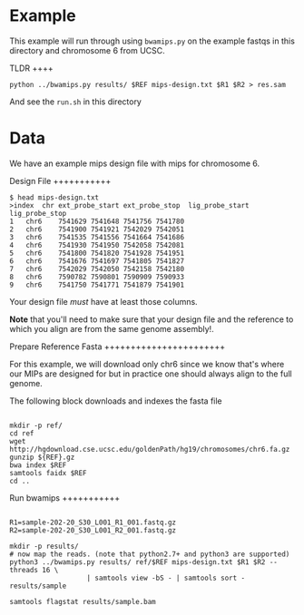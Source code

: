 Example
=======
This example will run through using `bwamips.py` on the example
fastqs in this directory and chromosome 6 from UCSC.

TLDR
++++

    python ../bwamips.py results/ $REF mips-design.txt $R1 $R2 > res.sam

And see the `run.sh` in this directory

Data
====


We have an example mips design file with mips for chromosome 6.

Design File
+++++++++++

```Shell
$ head mips-design.txt
>index	chr	ext_probe_start	ext_probe_stop	lig_probe_start	lig_probe_stop
1	chr6	7541629	7541648	7541756	7541780
2	chr6	7541900	7541921	7542029	7542051
3	chr6	7541535	7541556	7541664	7541686
4	chr6	7541930	7541950	7542058	7542081
5	chr6	7541800	7541820	7541928	7541951
6	chr6	7541676	7541697	7541805	7541827
7	chr6	7542029	7542050	7542158	7542180
8	chr6	7590782	7590801	7590909	7590933
9	chr6	7541750	7541771	7541879	7541901
```

Your design file *must* have at least those columns.

**Note** that you'll need to make sure that your design file and the
reference to which you align are from the same genome assembly!.


Prepare Reference Fasta
+++++++++++++++++++++++

For this example, we will download only chr6 since we know that's
where our MIPs are designed for but in practice one should always
align to the full genome.

The following block downloads and indexes the fasta file

```Shell

mkdir -p ref/
cd ref
wget http://hgdownload.cse.ucsc.edu/goldenPath/hg19/chromosomes/chr6.fa.gz
gunzip ${REF}.gz
bwa index $REF
samtools faidx $REF
cd ..
```

Run bwamips
+++++++++++


```Shell

R1=sample-202-20_S30_L001_R1_001.fastq.gz
R2=sample-202-20_S30_L001_R2_001.fastq.gz

mkdir -p results/
# now map the reads. (note that python2.7+ and python3 are supported)
python3 ../bwamips.py results/ ref/$REF mips-design.txt $R1 $R2 --threads 16 \
                   | samtools view -bS - | samtools sort - results/sample

samtools flagstat results/sample.bam

```

